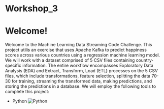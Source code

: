 # Workshop_3
# Welcome!
Welcome to the Machine Learning Data Streaming Code Challenge. This project utilis an exercise that uses Apache Kafka to predict happiness scores across various countries using a regression machine learning model. We will work with a dataset comprised of 5 CSV files containing country-specific information. The entire workflow encompasses Exploratory Data Analysis (EDA) and Extract, Transform, Load (ETL) processes on the 5 CSV files, which include transformations, feature selection, splitting the data 70-30 for training, streaming the transformed data, making predictions, and storing the predictions in a database. We will employ the following tools to complete this project: 
- Python ![Python](https://www.python.org/static/community_logos/python-logo.png)
